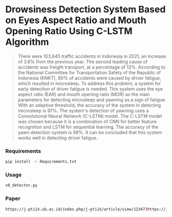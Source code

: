 # **Drowsiness Detection System Based on Eyes Aspect Ratio and Mouth Opening Ratio Using C-LSTM Algorithm**

> There were 103,645 traffic accidents in Indonesia in 2021, an increase of 3.6% from the previous year. The second leading cause of accidents was freight transport, at a percentage of 12%. According to the National Committee for Transportation Safety of the Republic of Indonesia (KNKT), 80% of accidents were caused by driver fatigue, which resulted in microsleep. To address this problem, a system for early detection of driver fatigue is needed. This system uses the eye aspect ratio (EAR) and mouth opening ratio (MOR) as the main parameters for detecting microsleep and yawning as a sign of fatigue. With an adaptive threshold, the accuracy of the system in detecting microsleep is 97%. The system&#39;s detection of yawning uses a Convolutional Neural Network (C-LSTM) model. The C-LSTM model was chosen because it is a combination of CNN for better feature recognition and LSTM for sequential learning. The accuracy of the yawn detection system is 98%. It can be concluded that this system works well in detecting driver fatigue.

### Requirements

```sh
pip install -r Requirements.txt
```


### Usage

```sh
v8_detector.py
```

### Paper

```sh
https://j-ptiik.ub.ac.id/index.php/j-ptiik/article/view/12347)https://j-ptiik.ub.ac.id/index.php/j-ptiik/article/view/12347
```
